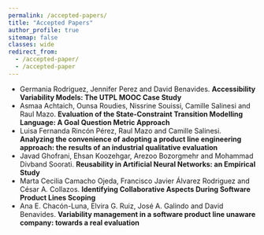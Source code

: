 ```yaml
---
permalink: /accepted-papers/
title: "Accepted Papers"
author_profile: true
sitemap: false
classes: wide
redirect_from: 
  - /accepted-paper/
  - /accepted-paper
---
```


  - Germania Rodriguez, Jennifer Perez and David Benavides. **Accessibility Variability Models: The UTPL MOOC Case Study**
  - Asmaa Achtaich, Ounsa Roudies, Nissrine Souissi, Camille Salinesi and Raul Mazo. **Evaluation of the State-Constraint Transition Modelling Language: A Goal Question Metric Approach**
  - Luisa Fernanda Rincón Pérez, Raul Mazo and Camille Salinesi. **Analyzing the convenience of adopting a product line engineering approach: the results of an industrial qualitative evaluation**
  - Javad Ghofrani, Ehsan Koozehgar, Arezoo Bozorgmehr and Mohammad Divband Soorati. **Reusability in Artificial Neural Networks: an Empirical Study**	
  - Marta Cecilia Camacho Ojeda, Francisco Javier Álvarez Rodriguez and César A. Collazos. **Identifying Collaborative Aspects During Software Product Lines Scoping**
  - Ana E. Chacón-Luna, Elvira G. Ruiz, José A. Galindo and David Benavides. **Variability management in a software product line unaware company: towards a real evaluation**



